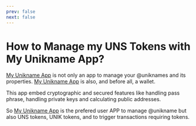 ```yaml
---
prev: false
next: false
---
```


# How to Manage my UNS Tokens with My Unikname App?

[My Unikname App](https://my.unikname.app/) is not only an app to manage your @uniknames and its properties. [My Unikname App](https://my.unikname.app/) is also, and before all, a wallet. 

This app embed cryptographic and secured features like handling pass phrase, handling private keys and calculating public addresses. 

So [My Unikname App](https://my.unikname.app/) is the prefered user APP to manage @unikname but also UNS tokens, UNIK tokens, and to trigger transactions requiring tokens.


